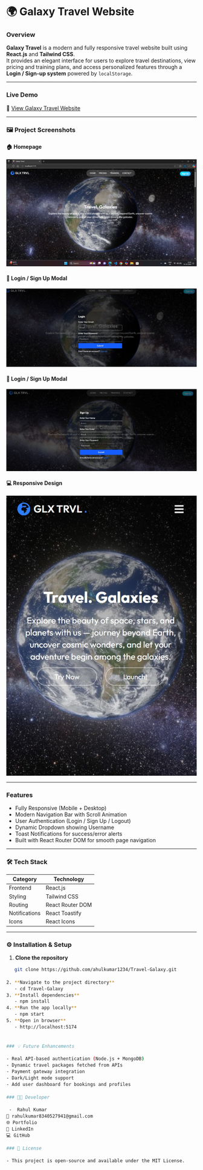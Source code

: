 # 🌍 Galaxy Travel Website

###  Overview  
**Galaxy Travel** is a modern and fully responsive travel website built using **React.js** and **Tailwind CSS**.  
It provides an elegant interface for users to explore travel destinations, view pricing and training plans, and access personalized features through a **Login / Sign-up system** powered by `localStorage`.

---

###  Live Demo  
🔗 [View Galaxy Travel Website](https://travel-galaxy.vercel.app)

---

### 🖼️ Project Screenshots  

#### 🏠 Homepage  
![Home Page](public/Screenshots/home.png)

#### 🔐 Login / Sign Up Modal  
![Login Modal](public/Screenshots/Login.jpeg)

#### 🔐 Login / Sign Up Modal  
![Login Modal](public/Screenshots/sing-up.jpeg)

#### 💻 Responsive Design  
![Responsive View](public/Screenshots/Responsive.jpeg)

---

###  Features  
- Fully Responsive (Mobile + Desktop)  
- Modern Navigation Bar with Scroll Animation  
- User Authentication (Login / Sign Up / Logout)  
- Dynamic Dropdown showing Username  
- Toast Notifications for success/error alerts  
- Built with React Router DOM for smooth page navigation  

---

### 🛠️ Tech Stack  
| Category | Technology |
|-----------|-------------|
| Frontend | React.js |
| Styling | Tailwind CSS |
| Routing | React Router DOM |
| Notifications | React Toastify |
| Icons | React Icons |

---

### ⚙️ Installation & Setup  

1. **Clone the repository**  
```bash
   git clone https://github.com/ahulkumar1234/Travel-Galaxy.git

2. **Navigate to the project directory**
   - cd Travel-Galaxy
3. **Install dependencies**
   - npm install
4. **Run the app locally**
   - npm start
5. **Open in browser**
   - http://localhost:5174


### 💡 Future Enhancements

- Real API-based authentication (Node.js + MongoDB)
- Dynamic travel packages fetched from APIs
- Payment gateway integration
- Dark/Light mode support
- Add user dashboard for bookings and profiles

### 👨‍💻 Developer

 -  Rahul Kumar
📧 rahulkumar8340527941@gmail.com
🌐 Portfolio
💼 LinkedIn
💻 GitHub

### 🏁 License

- This project is open-source and available under the MIT License.
